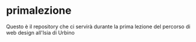 # primalezione
Questo è il repository che ci servirà durante la prima lezione del percorso  di web design all'Isia di Urbino
